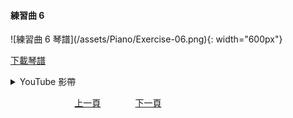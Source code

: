 ﻿---
---
<h4>練習曲 6</h4> 
![練習曲 6 琴譜](/assets/Piano/Exercise-06.png){: width="600px"}

[下載琴譜](/assets/Piano/Exercise-06.pdf)

<details>
  <summary>YouTube 影帶</summary>
<ol>
<iframe width="560" height="315" src="https://www.youtube.com/embed/f0yKb5KWhfU" title="練習曲 5" frameborder="0" allow="accelerometer; autoplay; clipboard-write; encrypted-media; gyroscope; picture-in-picture; web-share" allowfullscreen></iframe>

</ol>
</details>

&nbsp;&nbsp;&nbsp;&nbsp;&nbsp;&nbsp;&nbsp;&nbsp;&nbsp;&nbsp;&nbsp;&nbsp;
&nbsp;&nbsp;&nbsp;&nbsp;&nbsp;&nbsp;&nbsp;&nbsp;&nbsp;&nbsp;&nbsp;&nbsp;
[上一頁](Practice05)
&nbsp;&nbsp;&nbsp;&nbsp;&nbsp;&nbsp;&nbsp;&nbsp;&nbsp;&nbsp;&nbsp;&nbsp;
[下一頁](Practice07)






